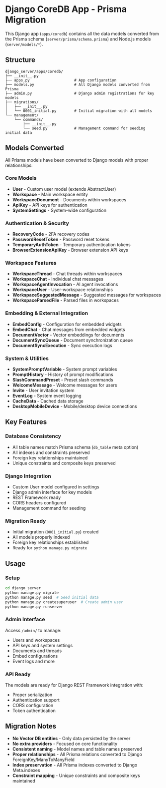 # Django CoreDB App - Prisma Migration

This Django app (`apps/coredb`) contains all the data models converted from the Prisma schema (`server/prisma/schema.prisma`) and Node.js models (`server/models/*`).

## Structure

```
django_server/apps/coredb/
├── __init__.py
├── apps.py                    # App configuration
├── models.py                  # All Django models converted from Prisma
├── admin.py                   # Django admin registrations for key models
├── migrations/
│   ├── __init__.py
│   └── 0001_initial.py        # Initial migration with all models
└── management/
    └── commands/
        ├── __init__.py
        └── seed.py            # Management command for seeding initial data
```

## Models Converted

All Prisma models have been converted to Django models with proper relationships:

### Core Models
- **User** - Custom user model (extends AbstractUser)
- **Workspace** - Main workspace entity
- **WorkspaceDocument** - Documents within workspaces
- **ApiKey** - API keys for authentication
- **SystemSettings** - System-wide configuration

### Authentication & Security
- **RecoveryCode** - 2FA recovery codes
- **PasswordResetToken** - Password reset tokens
- **TemporaryAuthToken** - Temporary authentication tokens
- **BrowserExtensionApiKey** - Browser extension API keys

### Workspace Features
- **WorkspaceThread** - Chat threads within workspaces
- **WorkspaceChat** - Individual chat messages
- **WorkspaceAgentInvocation** - AI agent invocations
- **WorkspaceUser** - User-workspace relationships
- **WorkspaceSuggestedMessage** - Suggested messages for workspaces
- **WorkspaceParsedFile** - Parsed files in workspaces

### Embedding & External Integration
- **EmbedConfig** - Configuration for embedded widgets
- **EmbedChat** - Chat messages from embedded widgets
- **DocumentVector** - Vector embeddings for documents
- **DocumentSyncQueue** - Document synchronization queue
- **DocumentSyncExecution** - Sync execution logs

### System & Utilities
- **SystemPromptVariable** - System prompt variables
- **PromptHistory** - History of prompt modifications
- **SlashCommandPreset** - Preset slash commands
- **WelcomeMessage** - Welcome messages for users
- **Invite** - User invitation system
- **EventLog** - System event logging
- **CacheData** - Cached data storage
- **DesktopMobileDevice** - Mobile/desktop device connections

## Key Features

### Database Consistency
- All table names match Prisma schema (`db_table` meta option)
- All indexes and constraints preserved
- Foreign key relationships maintained
- Unique constraints and composite keys preserved

### Django Integration
- Custom User model configured in settings
- Django admin interface for key models
- REST Framework ready
- CORS headers configured
- Management command for seeding

### Migration Ready
- Initial migration (`0001_initial.py`) created
- All models properly indexed
- Foreign key relationships established
- Ready for `python manage.py migrate`

## Usage

### Setup
```bash
cd django_server
python manage.py migrate
python manage.py seed  # Seed initial data
python manage.py createsuperuser  # Create admin user
python manage.py runserver
```

### Admin Interface
Access `/admin/` to manage:
- Users and workspaces
- API keys and system settings
- Documents and threads
- Embed configurations
- Event logs and more

### API Ready
The models are ready for Django REST Framework integration with:
- Proper serialization
- Authentication support
- CORS configuration
- Token authentication

## Migration Notes

- **No Vector DB entities** - Only data persisted by the server
- **No extra providers** - Focused on core functionality
- **Consistent naming** - Model names and table names preserved
- **Proper relationships** - All Prisma relations converted to Django ForeignKey/ManyToManyField
- **Index preservation** - All Prisma indexes converted to Django Meta.indexes
- **Constraint mapping** - Unique constraints and composite keys maintained